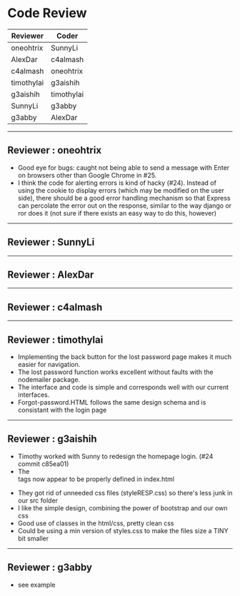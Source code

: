 # Code Review

| Reviewer | Coder |
| -------- | ----- |
| oneohtrix |  SunnyLi |
| AlexDar |  c4almash |
| c4almash |  oneohtrix |
| timothylai |  g3aishih |
| g3aishih |  timothylai |
| SunnyLi |  g3abby |
| g3abby |  AlexDar |

-----

## Reviewer : oneohtrix

* Good eye for bugs: caught not being able to send a message with Enter on browsers other than Google Chrome in #25.
* I think the code for alerting errors is kind of hacky (#24). Instead of using the cookie to display errors (which may be modified on the user side), there should be a good error handling mechanism so that Express can percolate the error out on the response, similar to the way django or ror does it (not sure if there exists an easy way to do this, however)

-----

## Reviewer : SunnyLi

-----

## Reviewer : AlexDar

-----

## Reviewer : c4almash

-----

## Reviewer : timothylai
* Implementing the back button for the lost password page makes it much easier for navigation.
* The lost password function works excellent without faults with the nodemailer package.
* The interface and code is simple and corresponds well with our current interfaces.
* Forgot-password.HTML follows the same design schema and is consistant with the login page

-----

## Reviewer : g3aishih
 * Timothy worked with Sunny to redesign the homepage login. (#24 commit c85ea01)
 * The <form> tags now appear to be properly defined in index.html
 * They got rid of unneeded css files (styleRESP.css) so there's less junk in our src folder
 * I like the simple design, combining the power of bootstrap and our own css
 * Good use of classes in the html/css, pretty clean css
 * Could be using a min version of styles.css to make the files size a TINY bit smaller

-----

## Reviewer : g3abby
 * see example
